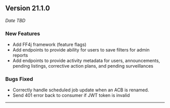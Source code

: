 
## Version 21.1.0
_Date TBD_

### New Features
* Add FF4j framework (feature flags)
* Add endpoints to provide ability for users to save filters for admin reports
* Add endpoints to provide activity metadata for users, announcements, pending listings, corrective action plans, and pending surveillances

### Bugs Fixed
* Correctly handle scheduled job update when an ACB is renamed.
* Send 401 error back to consumer if JWT token is invalid

---
